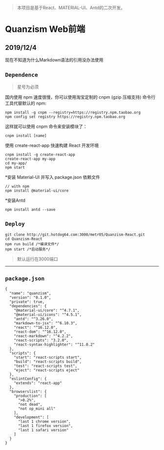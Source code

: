 > 本项目是基于React、MATERIAL-UI、Antd的二次开发。

# Quanzism Web前端
## 2019/12/4
现在不知道为什么Markdown语法的引用没办法使用
## `Dependence`

>星号为必须

国内使用 npm 速度很慢，你可以使用淘宝定制的 cnpm (gzip 压缩支持) 命令行工具代替默认的 npm:
```angular2
npm install -g cnpm --registry=https://registry.npm.taobao.org
npm config set registry https://registry.npm.taobao.org
```
这样就可以使用 cnpm 命令来安装模块了：
```
cnpm install [name]
```
使用 create-react-app 快速构建 React 开发环境
```angular2
cnpm install -g create-react-app
create-react-app my-app
cd my-app/
npm start
```
*安装 Material-UI 并写入 package.json 依赖文件
```
// with npm
npm install @material-ui/core
```
*安装Antd
```angular2
npm install antd --save
```
## `Deploy`
```
git clone http://git.hotdog64.com:3000/metr05/Quanzism-React.git
cd Quanzism-React
npm run build /*编译文件*/
npm start /*启动服务*/
```
> 默认运行在3000端口
---
## `package.json`
```
{
  "name": "quanzism",
  "version": "0.1.0",
  "private": true,
  "dependencies": {
    "@material-ui/core": "^4.7.1",
    "@material-ui/icons": "^4.5.1",
    "antd": "^3.26.0",
    "markdown-to-jsx": "^6.10.3",
    "react": "^16.12.0",
    "react-dom": "^16.12.0",
    "react-markdown": "^4.2.2",
    "react-scripts": "3.2.0",
    "react-syntax-highlighter": "^11.0.2"
  },
  "scripts": {
    "start": "react-scripts start",
    "build": "react-scripts build",
    "test": "react-scripts test",
    "eject": "react-scripts eject"
  },
  "eslintConfig": {
    "extends": "react-app"
  },
  "browserslist": {
    "production": [
      ">0.2%",
      "not dead",
      "not op_mini all"
    ],
    "development": [
      "last 1 chrome version",
      "last 1 firefox version",
      "last 1 safari version"
    ]
  }
}

```